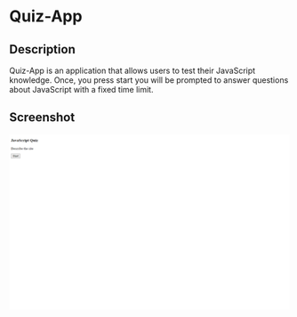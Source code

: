 # Quiz-App

## Description

Quiz-App is an application that allows users to test their JavaScript knowledge. Once, you press start you will be prompted to answer questions about JavaScript with a fixed time limit.

## Screenshot

<img src = "quizApp.png">